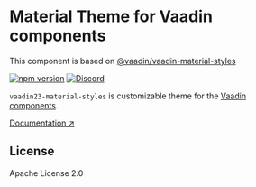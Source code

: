 # Material Theme for Vaadin components

This component is based on [@vaadin/vaadin-material-styles](https://www.npmjs.com/package/@vaadin/vaadin-material-styles)

[![npm version](https://badgen.net/npm/v/@scoped-vaadin/vaadin-material-styles)](https://www.npmjs.com/package/@scoped-vaadin/vaadin-material-styles)
[![Discord](https://img.shields.io/discord/732335336448852018?label=discord)](https://discord.gg/PHmkCKC)

`vaadin23-material-styles` is customizable theme for the [Vaadin components](https://vaadin.com/components).

[Documentation ↗](https://cdn.vaadin.com/vaadin-material-styles/1.3.2/demo/)

## License

Apache License 2.0
